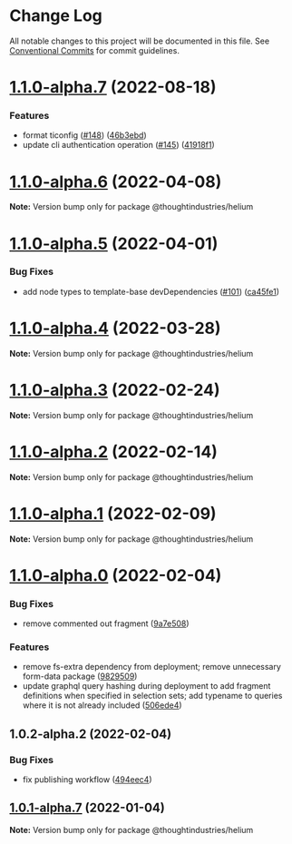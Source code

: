 # Change Log

All notable changes to this project will be documented in this file.
See [Conventional Commits](https://conventionalcommits.org) for commit guidelines.

# [1.1.0-alpha.7](https://github.com/thoughtindustries/helium/compare/@thoughtindustries/helium@1.1.0-alpha.6...@thoughtindustries/helium@1.1.0-alpha.7) (2022-08-18)


### Features

* format ticonfig ([#148](https://github.com/thoughtindustries/helium/issues/148)) ([46b3ebd](https://github.com/thoughtindustries/helium/commit/46b3ebdd42dede67fe75327777a0707dd33d8ae6))
* update cli authentication operation ([#145](https://github.com/thoughtindustries/helium/issues/145)) ([41918f1](https://github.com/thoughtindustries/helium/commit/41918f138318962551fff57854dfd7d3b0e59fa2))





# [1.1.0-alpha.6](https://github.com/thoughtindustries/helium/compare/@thoughtindustries/helium@1.1.0-alpha.5...@thoughtindustries/helium@1.1.0-alpha.6) (2022-04-08)

**Note:** Version bump only for package @thoughtindustries/helium





# [1.1.0-alpha.5](https://github.com/thoughtindustries/helium/compare/@thoughtindustries/helium@1.1.0-alpha.4...@thoughtindustries/helium@1.1.0-alpha.5) (2022-04-01)


### Bug Fixes

* add node types to template-base devDependencies ([#101](https://github.com/thoughtindustries/helium/issues/101)) ([ca45fe1](https://github.com/thoughtindustries/helium/commit/ca45fe17bed74c2f3cab2b1d11e728b7c1ece833))





# [1.1.0-alpha.4](https://github.com/thoughtindustries/helium/compare/@thoughtindustries/helium@1.1.0-alpha.3...@thoughtindustries/helium@1.1.0-alpha.4) (2022-03-28)

**Note:** Version bump only for package @thoughtindustries/helium





# [1.1.0-alpha.3](https://github.com/thoughtindustries/helium/compare/@thoughtindustries/helium@1.1.0-alpha.2...@thoughtindustries/helium@1.1.0-alpha.3) (2022-02-24)

**Note:** Version bump only for package @thoughtindustries/helium





# [1.1.0-alpha.2](https://github.com/thoughtindustries/helium/compare/@thoughtindustries/helium@1.1.0-alpha.1...@thoughtindustries/helium@1.1.0-alpha.2) (2022-02-14)

**Note:** Version bump only for package @thoughtindustries/helium





# [1.1.0-alpha.1](https://github.com/thoughtindustries/helium/compare/@thoughtindustries/helium@1.1.0-alpha.0...@thoughtindustries/helium@1.1.0-alpha.1) (2022-02-09)

**Note:** Version bump only for package @thoughtindustries/helium





# [1.1.0-alpha.0](https://github.com/thoughtindustries/helium/compare/@thoughtindustries/helium@1.0.2-alpha.1...@thoughtindustries/helium@1.1.0-alpha.0) (2022-02-04)


### Bug Fixes

* remove commented out fragment ([9a7e508](https://github.com/thoughtindustries/helium/commit/9a7e508f3ba90bdd4c09c8cbfb60297a2d3dc7cf))


### Features

* remove fs-extra dependency from deployment; remove unnecessary form-data package ([9829509](https://github.com/thoughtindustries/helium/commit/982950988c7d78612ee869665aab79c2531db241))
* update graphql query hashing during deployment to add fragment definitions when specified in selection sets; add typename to queries where it is not already included ([506ede4](https://github.com/thoughtindustries/helium/commit/506ede4a48b1858a3db478e3873b902f59aa78fe))





## 1.0.2-alpha.2 (2022-02-04)


### Bug Fixes

* fix publishing workflow ([494eec4](https://github.com/thoughtindustries/helium/commit/494eec409faa1fed55618af1f6dd76ef6e3f9b8a))





## [1.0.1-alpha.7](https://github.com/thoughtindustries/helium/compare/@thoughtindustries/helium@1.0.1-alpha.6...@thoughtindustries/helium@1.0.1-alpha.7) (2022-01-04)

**Note:** Version bump only for package @thoughtindustries/helium
